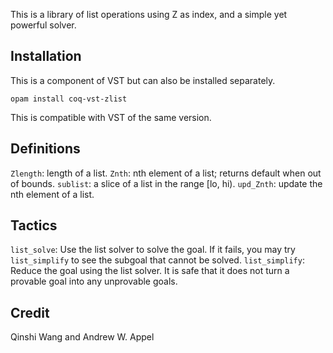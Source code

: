 This is a library of list operations using Z as index, and a simple yet powerful solver.

## Installation
This is a component of VST but can also be installed separately.
```
opam install coq-vst-zlist
```
This is compatible with VST of the same version.

## Definitions
`Zlength`: length of a list.
`Znth`: nth element of a list; returns default when out of bounds.
`sublist`: a slice of a list in the range [lo, hi).
`upd_Znth`: update the nth element of a list.

## Tactics
`list_solve`: Use the list solver to solve the goal. If it fails, you may try `list_simplify` to see the subgoal that cannot be solved.
`list_simplify`: Reduce the goal using the list solver. It is safe that it does not turn a provable goal into any unprovable goals.

## Credit
Qinshi Wang and Andrew W. Appel
